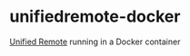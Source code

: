 # unifiedremote-docker
[Unified Remote](https://www.unifiedremote.com/) running in a Docker container
